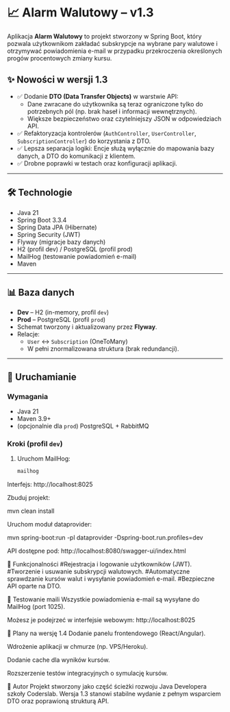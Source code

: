 # 📈 Alarm Walutowy – v1.3

Aplikacja **Alarm Walutowy** to projekt stworzony w Spring Boot, który pozwala użytkownikom zakładać subskrypcje na wybrane pary walutowe i otrzymywać powiadomienia e-mail w przypadku przekroczenia określonych progów procentowych zmiany kursu.

## ✨ Nowości w wersji 1.3
- ✅ Dodanie **DTO (Data Transfer Objects)** w warstwie API:
    - Dane zwracane do użytkownika są teraz ograniczone tylko do potrzebnych pól (np. brak haseł i informacji wewnętrznych).
    - Większe bezpieczeństwo oraz czytelniejszy JSON w odpowiedziach API.
- ✅ Refaktoryzacja kontrolerów (`AuthController`, `UserController`, `SubscriptionController`) do korzystania z DTO.
- ✅ Lepsza separacja logiki: Encje służą wyłącznie do mapowania bazy danych, a DTO do komunikacji z klientem.
- ✅ Drobne poprawki w testach oraz konfiguracji aplikacji.

---

## 🛠 Technologie
- Java 21
- Spring Boot 3.3.4
- Spring Data JPA (Hibernate)
- Spring Security (JWT)
- Flyway (migracje bazy danych)
- H2 (profil dev) / PostgreSQL (profil prod)
- MailHog (testowanie powiadomień e-mail)
- Maven

---

## 📊 Baza danych
- **Dev** – H2 (in-memory, profil `dev`)
- **Prod** – PostgreSQL (profil `prod`)
- Schemat tworzony i aktualizowany przez **Flyway**.
- Relacje:
    - `User` ↔ `Subscription` (OneToMany)
    - W pełni znormalizowana struktura (brak redundancji).

---

## 🚀 Uruchamianie
### Wymagania
- Java 21
- Maven 3.9+
- (opcjonalnie dla `prod`) PostgreSQL + RabbitMQ

### Kroki (profil `dev`)
1. Uruchom MailHog:
   ```bash
   mailhog
Interfejs: http://localhost:8025

Zbuduj projekt:

mvn clean install

Uruchom moduł dataprovider:

mvn spring-boot:run -pl dataprovider -Dspring-boot.run.profiles=dev

API dostępne pod:
http://localhost:8080/swagger-ui/index.html

🔑 Funkcjonalności
#Rejestracja i logowanie użytkowników (JWT).
#Tworzenie i usuwanie subskrypcji walutowych.
#Automatyczne sprawdzanie kursów walut i wysyłanie powiadomień e-mail.
#Bezpieczne API oparte na DTO.

🧪 Testowanie maili
Wszystkie powiadomienia e-mail są wysyłane do MailHog (port 1025).

Możesz je podejrzeć w interfejsie webowym:
http://localhost:8025

📌 Plany na wersję 1.4
Dodanie panelu frontendowego (React/Angular).

Wdrożenie aplikacji w chmurze (np. VPS/Heroku).

Dodanie cache dla wyników kursów.

Rozszerzenie testów integracyjnych o symulację kursów.

👤 Autor
Projekt stworzony jako część ścieżki rozwoju Java Developera szkoły Coderslab.
Wersja 1.3 stanowi stabilne wydanie z pełnym wsparciem DTO oraz poprawioną strukturą API.